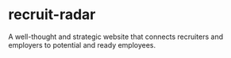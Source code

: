 # recruit-radar
A well-thought and strategic website that connects recruiters and employers to potential and ready employees. 
